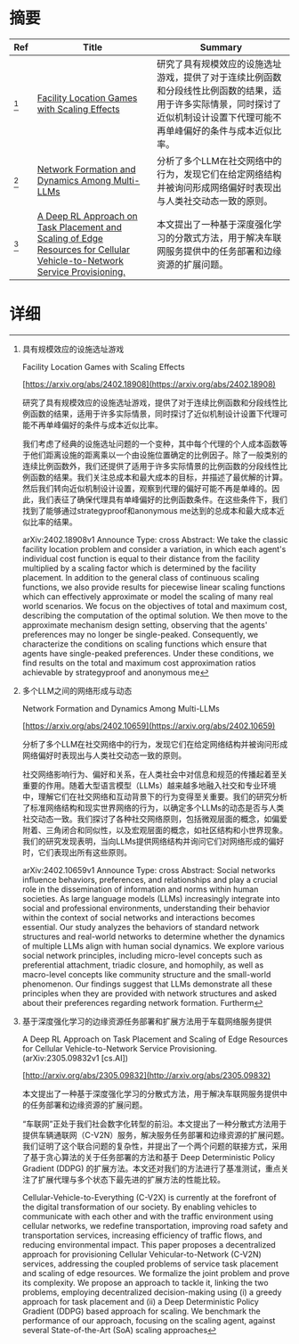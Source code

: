 # 摘要

| Ref | Title | Summary |
| --- | --- | --- |
| [^1] | [Facility Location Games with Scaling Effects](https://arxiv.org/abs/2402.18908) | 研究了具有规模效应的设施选址游戏，提供了对于连续比例函数和分段线性比例函数的结果，适用于许多实际情景，同时探讨了近似机制设计设置下代理可能不再单峰偏好的条件与成本近似比率。 |
| [^2] | [Network Formation and Dynamics Among Multi-LLMs](https://arxiv.org/abs/2402.10659) | 分析了多个LLM在社交网络中的行为，发现它们在给定网络结构并被询问形成网络偏好时表现出与人类社交动态一致的原则。 |
| [^3] | [A Deep RL Approach on Task Placement and Scaling of Edge Resources for Cellular Vehicle-to-Network Service Provisioning.](http://arxiv.org/abs/2305.09832) | 本文提出了一种基于深度强化学习的分散式方法，用于解决车联网服务提供中的任务部署和边缘资源的扩展问题。 |

# 详细

[^1]: 具有规模效应的设施选址游戏

    Facility Location Games with Scaling Effects

    [https://arxiv.org/abs/2402.18908](https://arxiv.org/abs/2402.18908)

    研究了具有规模效应的设施选址游戏，提供了对于连续比例函数和分段线性比例函数的结果，适用于许多实际情景，同时探讨了近似机制设计设置下代理可能不再单峰偏好的条件与成本近似比率。

    

    我们考虑了经典的设施选址问题的一个变种，其中每个代理的个人成本函数等于他们距离设施的距离乘以一个由设施位置确定的比例因子。除了一般类别的连续比例函数外，我们还提供了适用于许多实际情景的比例函数的分段线性比例函数的结果。我们关注总成本和最大成本的目标，并描述了最优解的计算。然后我们转向近似机制设计设置，观察到代理的偏好可能不再是单峰的。因此，我们表征了确保代理具有单峰偏好的比例函数条件。在这些条件下，我们找到了能够通过strategyproof和anonymous me达到的总成本和最大成本近似比率的结果。

    arXiv:2402.18908v1 Announce Type: cross  Abstract: We take the classic facility location problem and consider a variation, in which each agent's individual cost function is equal to their distance from the facility multiplied by a scaling factor which is determined by the facility placement. In addition to the general class of continuous scaling functions, we also provide results for piecewise linear scaling functions which can effectively approximate or model the scaling of many real world scenarios. We focus on the objectives of total and maximum cost, describing the computation of the optimal solution. We then move to the approximate mechanism design setting, observing that the agents' preferences may no longer be single-peaked. Consequently, we characterize the conditions on scaling functions which ensure that agents have single-peaked preferences. Under these conditions, we find results on the total and maximum cost approximation ratios achievable by strategyproof and anonymous me
    
[^2]: 多个LLM之间的网络形成与动态

    Network Formation and Dynamics Among Multi-LLMs

    [https://arxiv.org/abs/2402.10659](https://arxiv.org/abs/2402.10659)

    分析了多个LLM在社交网络中的行为，发现它们在给定网络结构并被询问形成网络偏好时表现出与人类社交动态一致的原则。

    

    社交网络影响行为、偏好和关系，在人类社会中对信息和规范的传播起着至关重要的作用。随着大型语言模型（LLMs）越来越多地融入社交和专业环境中，理解它们在社交网络和互动背景下的行为变得至关重要。我们的研究分析了标准网络结构和现实世界网络的行为，以确定多个LLMs的动态是否与人类社交动态一致。我们探讨了各种社交网络原则，包括微观层面的概念，如偏爱附着、三角闭合和同似性，以及宏观层面的概念，如社区结构和小世界现象。我们的研究发现表明，当向LLMs提供网络结构并询问它们对网络形成的偏好时，它们表现出所有这些原则。

    arXiv:2402.10659v1 Announce Type: cross  Abstract: Social networks influence behaviors, preferences, and relationships and play a crucial role in the dissemination of information and norms within human societies. As large language models (LLMs) increasingly integrate into social and professional environments, understanding their behavior within the context of social networks and interactions becomes essential. Our study analyzes the behaviors of standard network structures and real-world networks to determine whether the dynamics of multiple LLMs align with human social dynamics. We explore various social network principles, including micro-level concepts such as preferential attachment, triadic closure, and homophily, as well as macro-level concepts like community structure and the small-world phenomenon. Our findings suggest that LLMs demonstrate all these principles when they are provided with network structures and asked about their preferences regarding network formation. Furtherm
    
[^3]: 基于深度强化学习的边缘资源任务部署和扩展方法用于车载网络服务提供

    A Deep RL Approach on Task Placement and Scaling of Edge Resources for Cellular Vehicle-to-Network Service Provisioning. (arXiv:2305.09832v1 [cs.AI])

    [http://arxiv.org/abs/2305.09832](http://arxiv.org/abs/2305.09832)

    本文提出了一种基于深度强化学习的分散式方法，用于解决车联网服务提供中的任务部署和边缘资源的扩展问题。

    

    “车联网”正处于我们社会数字化转型的前沿。本文提出了一种分散式方法用于提供车辆通联网（C-V2N）服务，解决服务任务部署和边缘资源的扩展问题。我们证明了这个联合问题的复杂性，并提出了一个两个问题的联接方式，采用了基于贪心算法的关于任务部署的方法和基于 Deep Deterministic Policy Gradient (DDPG) 的扩展方法。本文还对我们的方法进行了基准测试，重点关注了扩展代理与多个状态下最先进的扩展方法的性能比较。

    Cellular-Vehicle-to-Everything (C-V2X) is currently at the forefront of the digital transformation of our society. By enabling vehicles to communicate with each other and with the traffic environment using cellular networks, we redefine transportation, improving road safety and transportation services, increasing efficiency of traffic flows, and reducing environmental impact. This paper proposes a decentralized approach for provisioning Cellular Vehicular-to-Network (C-V2N) services, addressing the coupled problems of service task placement and scaling of edge resources. We formalize the joint problem and prove its complexity. We propose an approach to tackle it, linking the two problems, employing decentralized decision-making using (i) a greedy approach for task placement and (ii) a Deep Deterministic Policy Gradient (DDPG) based approach for scaling. We benchmark the performance of our approach, focusing on the scaling agent, against several State-of-the-Art (SoA) scaling approaches
    

